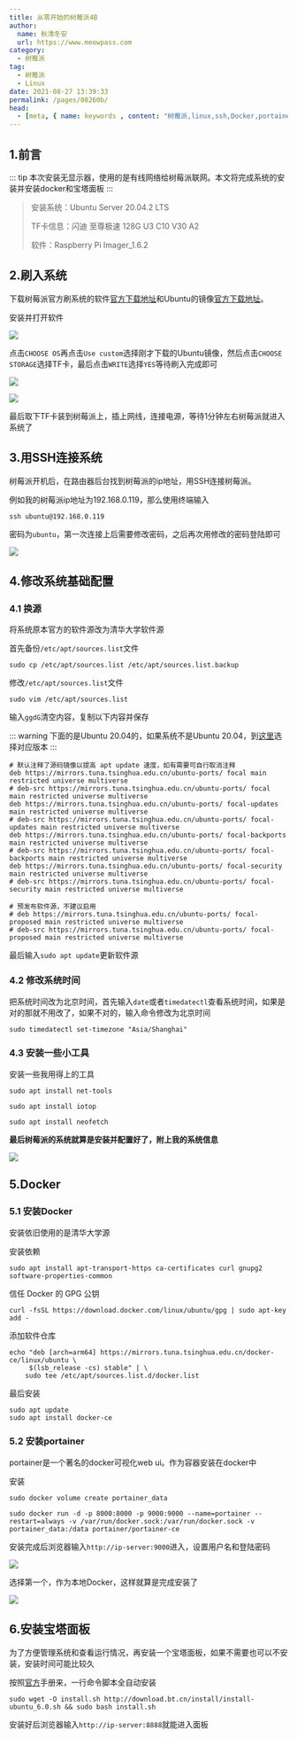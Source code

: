```yaml
---
title: 从零开始的树莓派4B
author:
  name: 秋澪冬安
  url: https://www.meowpass.com
category: 
  - 树莓派
tag: 
  - 树莓派
  - Linux
date: 2021-08-27 13:39:33
permalink: /pages/08260b/
head:
  - [meta, { name: keywords , content: "树莓派,linux,ssh,Docker,portainer,宝塔面板" }]
---
```




## 1.前言

::: tip
本次安装无显示器，使用的是有线网络给树莓派联网。本文将完成系统的安装并安装docker和宝塔面板
:::
<!-- more -->
>安装系统：Ubuntu Server 20.04.2 LTS
>
>TF卡信息：闪迪 至尊极速 128G U3 C10 V30 A2
>
>软件：Raspberry Pi Imager_1.6.2

## 2.刷入系统

下载树莓派官方刷系统的软件[官方下载地址](https://www.raspberrypi.org/software/)和Ubuntu的镜像[官方下载地址](https://cn.ubuntu.com/download/raspberry-pi)。

安装并打开软件

![](/assets/page-img/2021/20210827/1.webp)

点击`CHOOSE OS`再点击`Use custom`选择刚才下载的Ubuntu镜像，然后点击`CHOOSE STORAGE`选择TF卡，最后点击`WRITE`选择`YES`等待刷入完成即可

![](/assets/page-img/2021/20210827/2.webp)

![](/assets/page-img/2021/20210827/3.webp)

最后取下TF卡装到树莓派上，插上网线，连接电源，等待1分钟左右树莓派就进入系统了

## 3.用SSH连接系统

树莓派开机后，在路由器后台找到树莓派的ip地址，用SSH连接树莓派。

例如我的树莓派ip地址为192.168.0.119，那么使用终端输入

```
ssh ubuntu@192.168.0.119
```

密码为`ubuntu`，第一次连接上后需要修改密码，之后再次用修改的密码登陆即可

![](/assets/page-img/2021/20210827/4.webp)

## 4.修改系统基础配置

### 4.1 换源

将系统原本官方的软件源改为清华大学软件源

首先备份`/etc/apt/sources.list`文件

```
sudo cp /etc/apt/sources.list /etc/apt/sources.list.backup
```

修改`/etc/apt/sources.list`文件

```
sudo vim /etc/apt/sources.list
```

输入`ggdG`清空内容，复制以下内容并保存

::: warning
下面的是Ubuntu 20.04的，如果系统不是Ubuntu 20.04，到[这里](https://mirrors.tuna.tsinghua.edu.cn/help/ubuntu-ports/)选择对应版本
:::

```
# 默认注释了源码镜像以提高 apt update 速度，如有需要可自行取消注释
deb https://mirrors.tuna.tsinghua.edu.cn/ubuntu-ports/ focal main restricted universe multiverse
# deb-src https://mirrors.tuna.tsinghua.edu.cn/ubuntu-ports/ focal main restricted universe multiverse
deb https://mirrors.tuna.tsinghua.edu.cn/ubuntu-ports/ focal-updates main restricted universe multiverse
# deb-src https://mirrors.tuna.tsinghua.edu.cn/ubuntu-ports/ focal-updates main restricted universe multiverse
deb https://mirrors.tuna.tsinghua.edu.cn/ubuntu-ports/ focal-backports main restricted universe multiverse
# deb-src https://mirrors.tuna.tsinghua.edu.cn/ubuntu-ports/ focal-backports main restricted universe multiverse
deb https://mirrors.tuna.tsinghua.edu.cn/ubuntu-ports/ focal-security main restricted universe multiverse
# deb-src https://mirrors.tuna.tsinghua.edu.cn/ubuntu-ports/ focal-security main restricted universe multiverse

# 预发布软件源，不建议启用
# deb https://mirrors.tuna.tsinghua.edu.cn/ubuntu-ports/ focal-proposed main restricted universe multiverse
# deb-src https://mirrors.tuna.tsinghua.edu.cn/ubuntu-ports/ focal-proposed main restricted universe multiverse
```

最后输入``sudo apt update``更新软件源

### 4.2 修改系统时间

把系统时间改为北京时间，首先输入``date``或者``timedatectl``查看系统时间，如果是对的那就不用改了，如果不对的，输入命令修改为北京时间

```
sudo timedatectl set-timezone "Asia/Shanghai"
```

### 4.3 安装一些小工具

安装一些我用得上的工具

````
sudo apt install net-tools
````

````
sudo apt install iotop
````

````
sudo apt install neofetch
````

**最后树莓派的系统就算是安装并配置好了，附上我的系统信息**

![](/assets/page-img/2021/20210827/5.webp)

## 5.Docker

### 5.1 安装Docker

安装依旧使用的是清华大学源

安装依赖

````
sudo apt install apt-transport-https ca-certificates curl gnupg2 software-properties-common
````

信任 Docker 的 GPG 公钥

```
curl -fsSL https://download.docker.com/linux/ubuntu/gpg | sudo apt-key add -
```

添加软件仓库

```
echo "deb [arch=arm64] https://mirrors.tuna.tsinghua.edu.cn/docker-ce/linux/ubuntu \
     $(lsb_release -cs) stable" | \
    sudo tee /etc/apt/sources.list.d/docker.list
```

最后安装

```
sudo apt update
sudo apt install docker-ce
```

### 5.2 安装portainer

portainer是一个著名的docker可视化web ui。作为容器安装在docker中

安装

```
sudo docker volume create portainer_data
```

```
sudo docker run -d -p 8000:8000 -p 9000:9000 --name=portainer --restart=always -v /var/run/docker.sock:/var/run/docker.sock -v portainer_data:/data portainer/portainer-ce
```

安装完成后浏览器输入``http://ip-server:9000``进入，设置用户名和登陆密码

![](/assets/page-img/2021/20210827/6.webp)

选择第一个，作为本地Docker，这样就算是完成安装了

![](/assets/page-img/2021/20210827/7.webp)

## 6.安装宝塔面板

为了方便管理系统和查看运行情况，再安装一个宝塔面板，如果不需要也可以不安装，安装时间可能比较久

按照[官方](https://www.bt.cn/bbs/thread-19376-1-1.html)手册来，一行命令脚本全自动安装

```
sudo wget -O install.sh http://download.bt.cn/install/install-ubuntu_6.0.sh && sudo bash install.sh
```

安装好后浏览器输入``http://ip-server:8888``就能进入面板